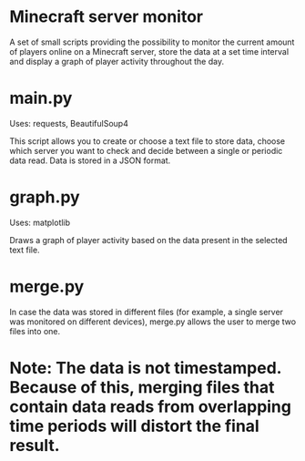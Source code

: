 # Minecraft server monitor
A set of small scripts providing the possibility to monitor the current amount of players online on a Minecraft server, store the data at a set time interval and display a graph of player activity throughout the day.


# main.py
Uses: requests, BeautifulSoup4

This script allows you to create or choose a text file to store data, choose which server you want to check and decide between a single or periodic data read.
Data is stored in a JSON format.


# graph.py
Uses: matplotlib

Draws a graph of player activity based on the data present in the selected text file.


# merge.py
In case the data was stored in different files (for example, a single server was monitored on different devices), merge.py allows the user to merge two files into one.


# Note: The data is not timestamped. Because of this, merging files that contain data reads from overlapping time periods will distort the final result.
